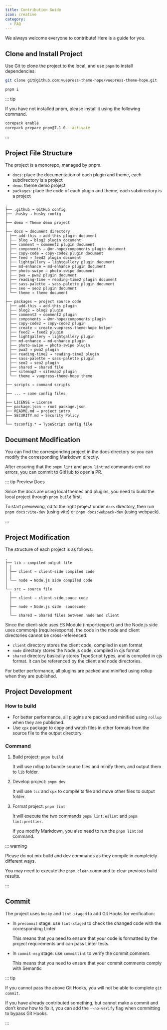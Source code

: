 ```yaml
---
title: Contribution Guide
icon: creative
category:
  - FAQ
---
```


We always welcome everyone to contribute! Here is a guide for you.

<!-- more -->

## Clone and Install Project

Use Git to clone the project to the local, and use `pnpm` to install dependencies.

```sh
git clone git@github.com:vuepress-theme-hope/vuepress-theme-hope.git

pnpm i
```

::: tip

If you have not installed pnpm, please install it using the following command.

```sh
corepack enable
corepack prepare pnpm@7.1.0 --activate
```

:::

## Project File Structure

The project is a monorepo, managed by pnpm.

- `docs`: place the documentation of each plugin and theme, each subdirectory is a project
- `demo`: theme demo project
- `packages`: place the code of each plugin and theme, each subdirectory is a project

```
.
├── .github → GitHub config
├── .husky → husky config
│
├── demo → Theme demo project
│
├── docs → document directory
│ ├── add-this → add-this plugin document
│ ├── blog → blog2 plugin document
│ ├── comment → comment2 plugin document
│ ├── components → @mr-hope/components plugin document
│ ├── copy-code → copy-code2 plugin document
│ ├── feed → feed2 plugin document
│ ├── lightgallery → lightgallery plugin document
│ ├── md-enhance → md-enhance plugin document
│ ├── photo-swipe → photo-swipe document
│ ├── pwa → pwa2 plugin document
│ ├── reading-time → reading-time2 plugin document
│ ├── sass-palette → sass-palette plugin document
│ ├── seo → seo2 plugin document
│ └── theme → theme document
│
├── packages → project source code
│ ├── add-this → add-this plugin
│ ├── blog2 → blog2 plugin
│ ├── comment2 → comment2 plugin
│ ├── components → @mr-hope/components plugin
│ ├── copy-code2 → copy-code2 plugin
│ ├── create → create-vuepress-theme-hope helper
│ ├── feed2 → feed2 plugin
│ ├── lightgallery → lightgallery plugin
│ ├── md-enhance → md-enhance plugin
│ ├── photo-swipe → photo-swipe plugin
│ ├── pwa2 → pwa2 plugin
│ ├── reading-time2 → reading-time2 plugin
│ ├── sass-palette → sass-palette plugin
│ ├── seo2 → seo2 plugin
│ ├── shared → shared file
│ ├── sitemap2 → sitemap2 plugin
│ └── theme → vuepress-theme-hope theme
│
├── scripts → command scripts
│
├── ... → some config files
│
├── LICENSE → License
├── package.json → root package.json
├── README.md → project intro
├── SECURITY.md → Security Policy
│
└── tsconfig.* → TypeScript config file
```

## Document Modification

You can find the corresponding project in the docs directory so you can modify the corresponding Markdown directly.

After ensuring that the `pnpm lint` and `pnpm lint:md` commands emit no errors, you can commit to GitHub to open a PR.

::: tip Preview Docs

Since the docs are using local themes and plugins, you need to build the local project through `pnpm build` first.

To start previewing, cd to the right project under `docs` directory, then run `pnpm docs:vite-dev` (using vite) or `pnpm docs:webpack-dev` (using webpack).

:::

## Project Modification

The structure of each project is as follows:

```
.
├── lib → compiled output file
│ │
│ ├── client → client-side compiled code
│ │
│ └── node → Node.js side compiled code
│
└── src → source file
  │
  ├── client → client-side souce code
  │
  ├── node → Node.js side  soucecode
  │
  └── shared → Shared files between node and client
```

Since the client-side uses ES Module (import/export) and the Node.js side uses commonjs (require/exports), the code in the node and client directories cannot be cross-referenced.

- `client` directory stores the client code, compiled in esm format
- `node` directory stores the Node.js code, compiled in cjs format
- `shared` directory basically stores TypeScript types, and is compiled in cjs format. It can be referenced by the client and node directories.

For better performance, all plugins are packed and minified using rollup when they are published.

## Project Development

### How to build

- For better performance, all plugins are packed and minified using `rollup` when they are published.
- Use `cpx` package to copy and watch files in other formats from the source file to the output directory.

### Command

1. Build project: `pnpm build`

   It will use rollup to bundle source files and minify them, and output them to `lib` folder.

1. Develop project: `pnpm dev`

   It will use `tsc` and `cpx` to compile ts file and move other files to output folder.

1. Format project: `pnpm lint`

   It will execute the two commands `pnpm lint:eslint` and `pnpm lint:prettier`.

   If you modify Markdown, you also need to run the `pnpm lint:md` command.

::: warning

Please do not mix build and dev commands as they compile in completely different ways.

You may need to execute the `pnpm clean` command to clear previous build results.

:::

## Commit

The project uses `husky` and `lint-staged` to add Git Hooks for verification:

- In `precommit` stage: use `lint-staged` to check the changed code with the corresponding Linter

  This means that you need to ensure that your code is formatted by the project requirements and can pass Linter tests.

- In `commit-msg` stage: use `commitlint` to verify the commit comment.

  This means that you need to ensure that your commit comments comply with Semantic

::: tip

If you cannot pass the above Git Hooks, you will not be able to complete `git commit`.

If you have already contributed something, but cannot make a commit and don’t know how to fix it, you can add the `--no-verify` flag when committing to bypass Git Hooks.

:::
